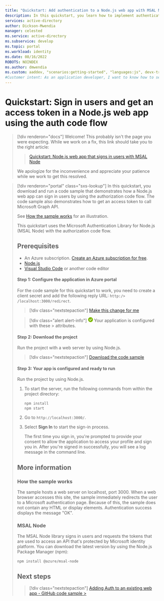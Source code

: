 ```yaml
---
title: "Quickstart: Add authentication to a Node.js web app with MSAL Node"
description: In this quickstart, you learn how to implement authentication with a Node.js web app and the Microsoft Authentication Library (MSAL) for Node.js.
services: active-directory
author: Dickson-Mwendia
manager: celested
ms.service: active-directory
ms.subservice: develop
ms.topic: portal
ms.workload: identity
ms.date: 08/16/2022
ROBOTS: NOINDEX
ms.author: dmwendia
ms.custom: aaddev, "scenarios:getting-started", "languages:js", devx-track-js, mode-api
#Customer intent: As an application developer, I want to know how to set up authentication in a web application built using Node.js and MSAL Node.
---
```


# Quickstart: Sign in users and get an access token in a Node.js web app using the auth code flow


> [!div renderon="docs"]
> Welcome! This probably isn't the page you were expecting. While we work on a fix, this link should take you to the right article:
>
> > [Quickstart: Node.js web app that signs in users with MSAL Node](web-app-quickstart.md?pivots=devlang-nodejs-msal)
> 
> We apologize for the inconvenience and appreciate your patience while we work to get this resolved.

> [!div renderon="portal" class="sxs-lookup"]
> In this quickstart, you download and run a code sample that demonstrates how a Node.js web app can sign in users by using the authorization code flow. The code sample also demonstrates how to get an access token to call Microsoft Graph API.
> 
> See [How the sample works](#how-the-sample-works) for an illustration.
> 
> This quickstart uses the Microsoft Authentication Library for Node.js (MSAL Node) with the authorization code flow.
> 
> ## Prerequisites
> 
> * An Azure subscription. [Create an Azure subscription for free](https://azure.microsoft.com/free/?WT.mc_id=A261C142F).
> * [Node.js](https://nodejs.org/en/download/)
> * [Visual Studio Code](https://code.visualstudio.com/download) or another code editor
> 
> #### Step 1: Configure the application in Azure portal
> For the code sample for this quickstart to work, you need to create a client secret and add the following reply URL: `http:/> /localhost:3000/redirect`.
> > [!div class="nextstepaction"]
> > [Make this change for me]()
> 
> > [!div class="alert alert-info"]
> > ![Already configured](media/quickstart-v2-windows-desktop/green-check.png) Your application is configured with these > attributes.
> 
> #### Step 2: Download the project
> 
> Run the project with a web server by using Node.js.
> 
> > [!div class="nextstepaction"]
> > [Download the code sample](https://github.com/Azure-Samples/ms-identity-node/archive/main.zip)
> 
> #### Step 3: Your app is configured and ready to run
> 
> Run the project by using Node.js.
> 
> 1. To start the server, run the following commands from within the project directory:
> 
>     ```console
>     npm install
>     npm start
>     ```
> 
> 1. Go to `http://localhost:3000/`.
> 
> 1. Select **Sign In** to start the sign-in process.
> 
>     The first time you sign in, you're prompted to provide your consent to allow the application to access your profile and sign you in. After you're signed in successfully, you will see a log message in the command line.
> 
> ## More information
> 
> ### How the sample works
> 
> The sample hosts a web server on localhost, port 3000. When a web browser accesses this site, the sample immediately redirects the user to a Microsoft authentication page. Because of this, the sample does not contain any HTML or display elements. Authentication success displays the message "OK".
> 
> ### MSAL Node
> 
> The MSAL Node library signs in users and requests the tokens that are used to access an API that's protected by Microsoft identity platform. You can download the latest version by using the Node.js Package Manager (npm):
> 
> ```console
> npm install @azure/msal-node
> ```
> 
> ## Next steps
> 
> > [!div class="nextstepaction"]
> > [Adding Auth to an existing web app - GitHub code sample >](https://github.com/AzureAD/microsoft-authentication-library-for-js/tree/dev/samples/msal-node-samples/auth-code)